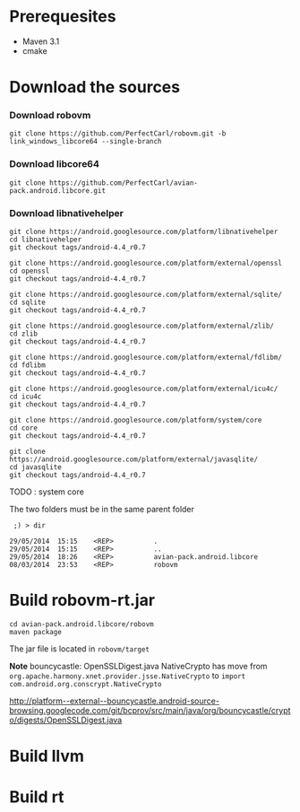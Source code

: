 # Prerequesites 

 - Maven 3.1
 - cmake 

# Download the sources
### Download robovm 
```
git clone https://github.com/PerfectCarl/robovm.git -b link_windows_libcore64 --single-branch
```

### Download libcore64
```
git clone https://github.com/PerfectCarl/avian-pack.android.libcore.git
```
### Download libnativehelper 
```
git clone https://android.googlesource.com/platform/libnativehelper
cd libnativehelper
git checkout tags/android-4.4_r0.7
```
```
git clone https://android.googlesource.com/platform/external/openssl
cd openssl
git checkout tags/android-4.4_r0.7
```

```
git clone https://android.googlesource.com/platform/external/sqlite/
cd sqlite
git checkout tags/android-4.4_r0.7
```

```
git clone https://android.googlesource.com/platform/external/zlib/
cd zlib
git checkout tags/android-4.4_r0.7
```

```
git clone https://android.googlesource.com/platform/external/fdlibm/
cd fdlibm
git checkout tags/android-4.4_r0.7
```

```
git clone https://android.googlesource.com/platform/external/icu4c/
cd icu4c
git checkout tags/android-4.4_r0.7
```

```
git clone https://android.googlesource.com/platform/system/core
cd core
git checkout tags/android-4.4_r0.7
```

```
git clone https://android.googlesource.com/platform/external/javasqlite/
cd javasqlite
git checkout tags/android-4.4_r0.7
```

TODO : system core 

The two folders must be in the same parent folder 
```
 ;) > dir

29/05/2014  15:15    <REP>          .
29/05/2014  15:15    <REP>          ..
29/05/2014  18:26    <REP>          avian-pack.android.libcore
08/03/2014  23:53    <REP>          robovm
````

# Build robovm-rt.jar

````
cd avian-pack.android.libcore/robovm 
maven package
````
The jar file is located in `robovm/target`

**Note** 
bouncycastle: OpenSSLDigest.java NativeCrypto has move from `org.apache.harmony.xnet.provider.jsse.NativeCrypto` to `import com.android.org.conscrypt.NativeCrypto` 

http://platform--external--bouncycastle.android-source-browsing.googlecode.com/git/bcprov/src/main/java/org/bouncycastle/crypto/digests/OpenSSLDigest.java

# Build llvm 

# Build rt



